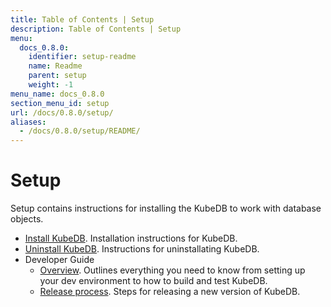 ```yaml
---
title: Table of Contents | Setup
description: Table of Contents | Setup
menu:
  docs_0.8.0:
    identifier: setup-readme
    name: Readme
    parent: setup
    weight: -1
menu_name: docs_0.8.0
section_menu_id: setup
url: /docs/0.8.0/setup/
aliases:
  - /docs/0.8.0/setup/README/
---
```


# Setup

Setup contains instructions for installing the KubeDB to work with database objects.

- [Install KubeDB](/docs/0.8.0/setup/install). Installation instructions for KubeDB.
- [Uninstall KubeDB](/docs/0.8.0/setup/uninstall). Instructions for uninstallating KubeDB.
- Developer Guide
  - [Overview](/docs/0.8.0/setup/developer-guide/overview). Outlines everything you need to know from setting up your dev environment to how to build and test KubeDB.
  - [Release process](/docs/0.8.0/setup/developer-guide/release). Steps for releasing a new version of KubeDB.

